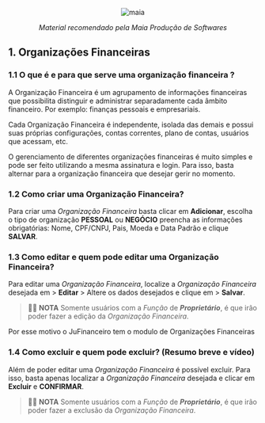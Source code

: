 <div align="center">
 
![maia](https://user-images.githubusercontent.com/49403097/199071278-bbed41e9-356e-4df8-81b0-003cf07ed29c.jpg)


<i>Material recomendado pela Maia Produção de Softwares</i>
</div>

## 1. Organizações Financeiras 

 ### 1.1 O que é e para que serve uma organização financeira ?


<p>A Organização Financeira é um agrupamento de informações financeiras que possibilita distinguir e administrar separadamente cada âmbito financeiro. Por exemplo: finanças pessoais e empresariais.

Cada Organização Financeira é independente, isolada das demais e possui suas próprias configurações, contas correntes, plano de contas, usuários que acessam, etc.

O gerenciamento de diferentes organizações financeiras é muito simples e pode ser feito utilizando a mesma assinatura e login. Para isso, basta alternar para a organização financeira que desejar gerir no momento.

 ### 1.2 Como criar uma Organização Financeira?
 Para criar uma _Organização Financeira_ basta clicar em **Adicionar**, escolha o tipo de organização **PESSOAL** ou **NEGÓCIO** preencha as informações obrigatórias: Nome, CPF/CNPJ, Pais, Moeda e Data Padrão e clique **SALVAR**.

### 1.3 Como editar e quem pode editar uma Organização Financeira?

Para editar uma _Organização Financeira_, localize a _Organização Financeira_ desejada em > **Editar** > Altere os dados desejados e clique em > **Salvar**.

> 👨‍🏫 **NOTA** Somente usuários com a _Função_ de _**Proprietário**_, é que irão poder fazer a edição da _Organização Financeira_.

Por esse motivo o JuFinanceiro tem o modulo de Organizações Financeiras

### 1.4  Como excluir e quem pode excluir? (Resumo breve e vídeo)
Além de poder editar uma _Organização Financeira_ é possível excluir. Para isso, basta apenas localizar a _Organização Financeira_ desejada e clicar em **Excluir** e **CONFIRMAR**.

> 👨‍🏫 **NOTA** Somente usuários com a _Função_ de _**Proprietário**_, é que irão poder fazer a exclusão da _Organização Financeira_.